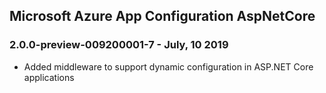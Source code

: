 ## Microsoft Azure App Configuration AspNetCore

### 2.0.0-preview-009200001-7 - July, 10 2019
* Added middleware to support dynamic configuration in ASP.NET Core applications
